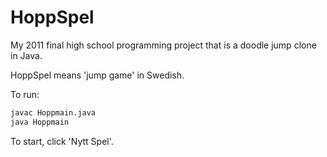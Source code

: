 # HoppSpel
My 2011 final high school programming project that is a doodle jump clone in Java.

HoppSpel means 'jump game' in Swedish.

To run:
```bash
javac Hoppmain.java
java Hoppmain
```

To start, click 'Nytt Spel'.
